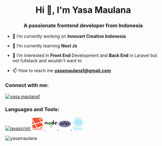 <h1 align="center">Hi 👋, I'm Yasa Maulana</h1>
<h3 align="center">A passionate frontend developer from Indonesia</h3>

- 🔭 I’m currently working on **Innovart Creative Indonesia**

- 🌱 I’m currently learning **Next Js**

- 👀 I’m interested in **Front End** Development and **Back End** in Laravel but not fullstack and wouldn't want to

- 📫 How to reach me **yasamaulana1@gmail.com**

<h3 align="left">Connect with me:</h3>
<p align="left">
<a href="https://instagram.com/yasa.maulana1" target="blank"><img align="center" src="https://raw.githubusercontent.com/rahuldkjain/github-profile-readme-generator/master/src/images/icons/Social/instagram.svg" alt="yasa.maulana1" height="30" width="40" /></a>
</p>

<h3 align="left">Languages and Tools:</h3>
<p align="left"> <a href="https://developer.mozilla.org/en-US/docs/Web/JavaScript" target="_blank" rel="noreferrer"> <img src="https://laravel.com/img/logomark.min.svg" alt="javascript" width="40" height="40"/> </a> <a href="https://laravel.com/" target="_blank" rel="noreferrer"> <img src="https://raw.githubusercontent.com/devicons/devicon/master/icons/laravel/laravel-plain-wordmark.svg" alt="laravel" width="40" height="40"/> </a> <a href="https://nodejs.org" target="_blank" rel="noreferrer"> <img src="https://raw.githubusercontent.com/devicons/devicon/master/icons/nodejs/nodejs-original-wordmark.svg" alt="nodejs" width="40" height="40"/> </a> <a href="https://www.php.net" target="_blank" rel="noreferrer"> <img src="https://raw.githubusercontent.com/devicons/devicon/master/icons/php/php-original.svg" alt="php" width="40" height="40"/> </a> <a href="https://reactjs.org/" target="_blank" rel="noreferrer"> <img src="https://raw.githubusercontent.com/devicons/devicon/master/icons/react/react-original-wordmark.svg" alt="react" width="40" height="40"/> </a> </p>

<p><img align="center" src="https://github-readme-stats.vercel.app/api/top-langs?username=yasamaulana&show_icons=true&locale=en&layout=compact" alt="yasamaulana" /></p>

